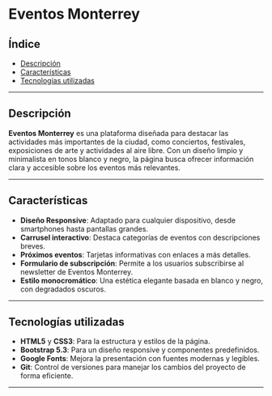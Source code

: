 # Eventos Monterrey

## Índice
- [Descripción](#descripción)
- [Características](#características)
- [Tecnologías utilizadas](#tecnologías-utilizadas)

---

## Descripción
**Eventos Monterrey** es una plataforma diseñada para destacar las actividades más importantes de la ciudad, como conciertos, festivales, exposiciones de arte y actividades al aire libre. Con un diseño limpio y minimalista en tonos blanco y negro, la página busca ofrecer información clara y accesible sobre los eventos más relevantes.

---

## Características
- **Diseño Responsive**: Adaptado para cualquier dispositivo, desde smartphones hasta pantallas grandes.
- **Carrusel interactivo**: Destaca categorías de eventos con descripciones breves.
- **Próximos eventos**: Tarjetas informativas con enlaces a más detalles.
- **Formulario de subscripción**: Permite a los usuarios subscribirse al newsletter de Eventos Monterrey.
- **Estilo monocromático**: Una estética elegante basada en blanco y negro, con degradados oscuros.

---

## Tecnologías utilizadas
- **HTML5** y **CSS3**: Para la estructura y estilos de la página.
- **Bootstrap 5.3**: Para un diseño responsive y componentes predefinidos.
- **Google Fonts**: Mejora la presentación con fuentes modernas y legibles.
- **Git**: Control de versiones para manejar los cambios del proyecto de forma eficiente.

---
